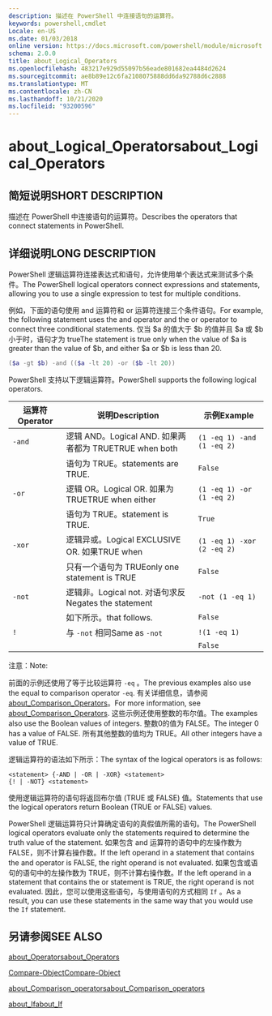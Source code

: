 ```yaml
---
description: 描述在 PowerShell 中连接语句的运算符。
keywords: powershell,cmdlet
Locale: en-US
ms.date: 01/03/2018
online version: https://docs.microsoft.com/powershell/module/microsoft.powershell.core/about/about_logical_operators?view=powershell-6&WT.mc_id=ps-gethelp
schema: 2.0.0
title: about_Logical_Operators
ms.openlocfilehash: 483217e929d55097b56eade801682ea4484d2624
ms.sourcegitcommit: ae8b89e12c6fa2108075888dd6da92788d6c2888
ms.translationtype: MT
ms.contentlocale: zh-CN
ms.lasthandoff: 10/21/2020
ms.locfileid: "93200596"
---
```

# <a name="about_logical_operators"></a><span data-ttu-id="6380e-104">about_Logical_Operators</span><span class="sxs-lookup"><span data-stu-id="6380e-104">about_Logical_Operators</span></span>

## <a name="short-description"></a><span data-ttu-id="6380e-105">简短说明</span><span class="sxs-lookup"><span data-stu-id="6380e-105">SHORT DESCRIPTION</span></span>
<span data-ttu-id="6380e-106">描述在 PowerShell 中连接语句的运算符。</span><span class="sxs-lookup"><span data-stu-id="6380e-106">Describes the operators that connect statements in PowerShell.</span></span>

## <a name="long-description"></a><span data-ttu-id="6380e-107">详细说明</span><span class="sxs-lookup"><span data-stu-id="6380e-107">LONG DESCRIPTION</span></span>

<span data-ttu-id="6380e-108">PowerShell 逻辑运算符连接表达式和语句，允许使用单个表达式来测试多个条件。</span><span class="sxs-lookup"><span data-stu-id="6380e-108">The PowerShell logical operators connect expressions and statements, allowing you to use a single expression to test for multiple conditions.</span></span>

<span data-ttu-id="6380e-109">例如，下面的语句使用 and 运算符和 or 运算符连接三个条件语句。</span><span class="sxs-lookup"><span data-stu-id="6380e-109">For example, the following statement uses the and operator and the or operator to connect three conditional statements.</span></span> <span data-ttu-id="6380e-110">仅当 $a 的值大于 $b 的值并且 $a 或 $b 小于时，语句才为 true</span><span class="sxs-lookup"><span data-stu-id="6380e-110">The statement is true only when the value of $a is greater than the value of $b, and either $a or $b is less than</span></span>
20.

```powershell
($a -gt $b) -and (($a -lt 20) -or ($b -lt 20))
```

<span data-ttu-id="6380e-111">PowerShell 支持以下逻辑运算符。</span><span class="sxs-lookup"><span data-stu-id="6380e-111">PowerShell supports the following logical operators.</span></span>

|<span data-ttu-id="6380e-112">运算符</span><span class="sxs-lookup"><span data-stu-id="6380e-112">Operator</span></span>|<span data-ttu-id="6380e-113">说明</span><span class="sxs-lookup"><span data-stu-id="6380e-113">Description</span></span>                        |<span data-ttu-id="6380e-114">示例</span><span class="sxs-lookup"><span data-stu-id="6380e-114">Example</span></span>                   |
|--------|-----------------------------------|--------------------------|
|`-and`  |<span data-ttu-id="6380e-115">逻辑 AND。</span><span class="sxs-lookup"><span data-stu-id="6380e-115">Logical AND.</span></span> <span data-ttu-id="6380e-116">如果两者都为 TRUE</span><span class="sxs-lookup"><span data-stu-id="6380e-116">TRUE when both</span></span>        |`(1 -eq 1) -and (1 -eq 2)`|
|        |<span data-ttu-id="6380e-117">语句为 TRUE。</span><span class="sxs-lookup"><span data-stu-id="6380e-117">statements are TRUE.</span></span>               |`False`                   |
|`-or`   |<span data-ttu-id="6380e-118">逻辑 OR。</span><span class="sxs-lookup"><span data-stu-id="6380e-118">Logical OR.</span></span> <span data-ttu-id="6380e-119">如果为 TRUE</span><span class="sxs-lookup"><span data-stu-id="6380e-119">TRUE when either</span></span>       |`(1 -eq 1) -or (1 -eq 2)` |
|        |<span data-ttu-id="6380e-120">语句为 TRUE。</span><span class="sxs-lookup"><span data-stu-id="6380e-120">statement is TRUE.</span></span>                 |`True`                    |
|`-xor`  |<span data-ttu-id="6380e-121">逻辑异或。</span><span class="sxs-lookup"><span data-stu-id="6380e-121">Logical EXCLUSIVE OR.</span></span> <span data-ttu-id="6380e-122">如果</span><span class="sxs-lookup"><span data-stu-id="6380e-122">TRUE when</span></span>    |`(1 -eq 1) -xor (2 -eq 2)`|
|        |<span data-ttu-id="6380e-123">只有一个语句为 TRUE</span><span class="sxs-lookup"><span data-stu-id="6380e-123">only one statement is TRUE</span></span>         |`False`                   |
|`-not`  |<span data-ttu-id="6380e-124">逻辑非。</span><span class="sxs-lookup"><span data-stu-id="6380e-124">Logical not.</span></span> <span data-ttu-id="6380e-125">对语句求反</span><span class="sxs-lookup"><span data-stu-id="6380e-125">Negates the statement</span></span> |`-not (1 -eq 1)`          |
|        |<span data-ttu-id="6380e-126">如下所示。</span><span class="sxs-lookup"><span data-stu-id="6380e-126">that follows.</span></span>                      |`False`                   |
|`!`     |<span data-ttu-id="6380e-127">与 `-not` 相同</span><span class="sxs-lookup"><span data-stu-id="6380e-127">Same as `-not`</span></span>                     |`!(1 -eq 1)`              |
|        |                                   |`False`                   |

 <span data-ttu-id="6380e-128">注意：</span><span class="sxs-lookup"><span data-stu-id="6380e-128">Note:</span></span>

<span data-ttu-id="6380e-129">前面的示例还使用了等于比较运算符 `-eq` 。</span><span class="sxs-lookup"><span data-stu-id="6380e-129">The previous examples also use the equal to comparison operator `-eq`.</span></span> <span data-ttu-id="6380e-130">有关详细信息，请参阅 [about_Comparison_Operators](about_Comparison_Operators.md)。</span><span class="sxs-lookup"><span data-stu-id="6380e-130">For more information, see [about_Comparison_Operators](about_Comparison_Operators.md).</span></span> <span data-ttu-id="6380e-131">这些示例还使用整数的布尔值。</span><span class="sxs-lookup"><span data-stu-id="6380e-131">The examples also use the Boolean values of integers.</span></span> <span data-ttu-id="6380e-132">整数0的值为 FALSE。</span><span class="sxs-lookup"><span data-stu-id="6380e-132">The integer 0 has a value of FALSE.</span></span> <span data-ttu-id="6380e-133">所有其他整数的值均为 TRUE。</span><span class="sxs-lookup"><span data-stu-id="6380e-133">All other integers have a value of TRUE.</span></span>

<span data-ttu-id="6380e-134">逻辑运算符的语法如下所示：</span><span class="sxs-lookup"><span data-stu-id="6380e-134">The syntax of the logical operators is as follows:</span></span>

```
<statement> {-AND | -OR | -XOR} <statement>
{! | -NOT} <statement>
```

<span data-ttu-id="6380e-135">使用逻辑运算符的语句将返回布尔值 (TRUE 或 FALSE) 值。</span><span class="sxs-lookup"><span data-stu-id="6380e-135">Statements that use the logical operators return Boolean (TRUE or FALSE) values.</span></span>

<span data-ttu-id="6380e-136">PowerShell 逻辑运算符只计算确定语句的真假值所需的语句。</span><span class="sxs-lookup"><span data-stu-id="6380e-136">The PowerShell logical operators evaluate only the statements required to determine the truth value of the statement.</span></span> <span data-ttu-id="6380e-137">如果包含 and 运算符的语句中的左操作数为 FALSE，则不计算右操作数。</span><span class="sxs-lookup"><span data-stu-id="6380e-137">If the left operand in a statement that contains the and operator is FALSE, the right operand is not evaluated.</span></span>
<span data-ttu-id="6380e-138">如果包含或语句的语句中的左操作数为 TRUE，则不计算右操作数。</span><span class="sxs-lookup"><span data-stu-id="6380e-138">If the left operand in a statement that contains the or statement is TRUE, the right operand is not evaluated.</span></span> <span data-ttu-id="6380e-139">因此，您可以使用这些语句，与使用语句的方式相同 `If` 。</span><span class="sxs-lookup"><span data-stu-id="6380e-139">As a result, you can use these statements in the same way that you would use the `If` statement.</span></span>

## <a name="see-also"></a><span data-ttu-id="6380e-140">另请参阅</span><span class="sxs-lookup"><span data-stu-id="6380e-140">SEE ALSO</span></span>

[<span data-ttu-id="6380e-141">about_Operators</span><span class="sxs-lookup"><span data-stu-id="6380e-141">about_Operators</span></span>](about_Operators.md)

[<span data-ttu-id="6380e-142">Compare-Object</span><span class="sxs-lookup"><span data-stu-id="6380e-142">Compare-Object</span></span>](xref:Microsoft.PowerShell.Utility.Compare-Object)

[<span data-ttu-id="6380e-143">about_Comparison_operators</span><span class="sxs-lookup"><span data-stu-id="6380e-143">about_Comparison_operators</span></span>](about_Comparison_Operators.md)

[<span data-ttu-id="6380e-144">about_If</span><span class="sxs-lookup"><span data-stu-id="6380e-144">about_If</span></span>](about_If.md)
